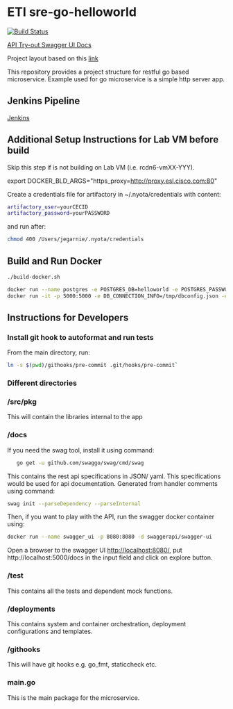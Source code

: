 # ETI sre-go-helloworld

[![Build Status](https://engci-private-sjc.cisco.com/jenkins/eti-sre/buildStatus/icon?job=SRE%2FProjects%2Fsre-go-helloworld%2Fbuild%2Fsre-go-helloworld%2Fmaster)](https://engci-private-sjc.cisco.com/jenkins/eti-sre/job/SRE/job/Projects/job/sre-go-helloworld/job/build/job/sre-go-helloworld/job/master/)

[API Try-out Swagger UI Docs](https://wwwin-github.cisco.com/pages/eti/sre-go-helloworld)

Project layout based on this [link](https://github.com/golang-standards/project-layout)

This repository provides a project structure for restful go based microservice. Example used
for go microservice is a simple http server app.

## Jenkins Pipeline

[Jenkins](https://engci-private-sjc.cisco.com/jenkins/eti-sre/job/SRE/job/pipeline/job/sre-go-helloworld/)

## Additional Setup Instructions for Lab VM before build

Skip this step if is not building on Lab VM (i.e. rcdn6-vmXX-YYY).

export DOCKER_BLD_ARGS="https_proxy=http://proxy.esl.cisco.com:80"

Create a credentials file for artifactory in ~/.nyota/credentials with content:

```bash
artifactory_user=yourCECID
artifactory_password=yourPASSWORD
```

and run after:

```bash
chmod 400 /Users/jegarnie/.nyota/credentials
```

## Build and Run Docker

```bash
./build-docker.sh

docker run --name postgres -e POSTGRES_DB=helloworld -e POSTGRES_PASSWORD=strongpassword -d postgres
docker run -it -p 5000:5000 -e DB_CONNECTION_INFO=/tmp/dbconfig.json -e DB_NAME=helloworld -v $PWD/build/:/tmp/  --link postgres:postgre sre-go-helloworld
```

## Instructions for Developers

### Install git hook to autoformat and run tests

From the main directory, run:

```bash
ln -s $(pwd)/githooks/pre-commit .git/hooks/pre-commit`
```

### Different directories

### /src/pkg

  This will contain the libraries internal to the app

### /docs

  If you need the swag tool, install it using command:

```bash
   go get -u github.com/swaggo/swag/cmd/swag
```

  This contains the rest api specifications in JSON/ yaml. This specifications
  would be used for api documentation. Generated from handler comments using command:

```bash
swag init --parseDependency --parseInternal
```

  Then, if you want to play with the API, run the swagger docker container using:

```bash
docker run --name swagger_ui -p 8080:8080 -d swaggerapi/swagger-ui
```

Open a browser to the swagger UI [http://localhost:8080/](http://localhost:8080/), put http://localhost:5000/docs in the input
field and click on explore button.

### /test

  This contains all the tests and dependent mock functions.

### /deployments

  This contains system and container orchestration, deployment configurations and templates.

### /githooks

  This will have git hooks e.g. go_fmt, staticcheck etc.

### main.go

  This is the main package for the microservice.
